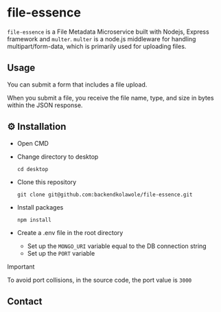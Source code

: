 # file-essence

`file-essence` is a File Metadata Microservice built with Nodejs, Express framework and `multer`. `multer` is a node.js middleware for handling multipart/form-data, which is primarily used for uploading files.

## Usage
You can submit a form that includes a file upload.

When you submit a file, you receive the file name, type, and size in bytes within the JSON response.

## ⚙️ Installation

- Open CMD
  
- Change directory to desktop

  `cd desktop`
   
- Clone this repository

  `git clone git@github.com:backendkolawole/file-essence.git`

- Install packages

  `npm install`

- Create a .env file in the root directory

  - Set up the `MONGO_URI` variable equal to the DB connection string
  - Set up the `PORT` variable
 

> [!IMPORTANT]
> To avoid port collisions, in the source code, the port value is `3000`

## Contact

